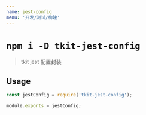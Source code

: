 ```yaml
---
name: jest-config
menu: '开发/测试/构建'
---
```


# `npm i -D tkit-jest-config`

> tkit jest 配置封装

## Usage

```js
const jestConfig = require('tkit-jest-config');

module.exports = jestConfig;
```
